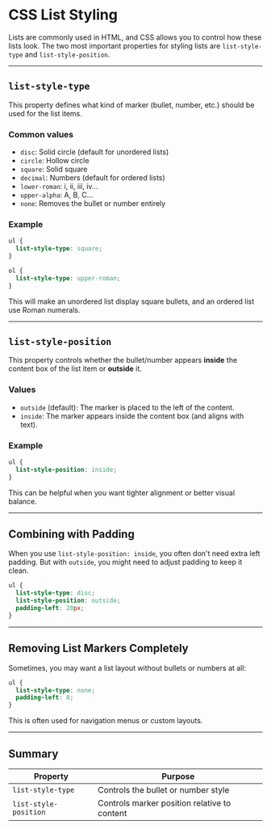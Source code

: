 # CSS List Styling

Lists are commonly used in HTML, and CSS allows you to control how these lists look. The two most important properties for styling lists are `list-style-type` and `list-style-position`.

---

## `list-style-type`

This property defines what kind of marker (bullet, number, etc.) should be used for the list items.

### Common values

* `disc`: Solid circle (default for unordered lists)
* `circle`: Hollow circle
* `square`: Solid square
* `decimal`: Numbers (default for ordered lists)
* `lower-roman`: i, ii, iii, iv...
* `upper-alpha`: A, B, C...
* `none`: Removes the bullet or number entirely

### Example

```css
ul {
  list-style-type: square;
}

ol {
  list-style-type: upper-roman;
}
```

This will make an unordered list display square bullets, and an ordered list use Roman numerals.

---

## `list-style-position`

This property controls whether the bullet/number appears **inside** the content box of the list item or **outside** it.

### Values

* `outside` (default): The marker is placed to the left of the content.
* `inside`: The marker appears inside the content box (and aligns with text).

### Example

```css
ul {
  list-style-position: inside;
}
```

This can be helpful when you want tighter alignment or better visual balance.

---

## Combining with Padding

When you use `list-style-position: inside`, you often don't need extra left padding. But with `outside`, you might need to adjust padding to keep it clean.

```css
ul {
  list-style-type: disc;
  list-style-position: outside;
  padding-left: 20px;
}
```

---

## Removing List Markers Completely

Sometimes, you may want a list layout without bullets or numbers at all:

```css
ul {
  list-style-type: none;
  padding-left: 0;
}
```

This is often used for navigation menus or custom layouts.

---

## Summary

| Property              | Purpose                                      |
| --------------------- | -------------------------------------------- |
| `list-style-type`     | Controls the bullet or number style          |
| `list-style-position` | Controls marker position relative to content |
